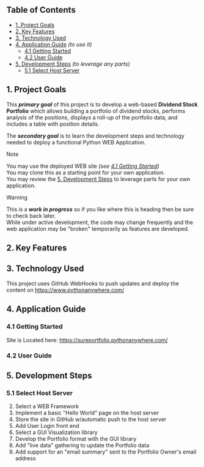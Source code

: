 ## Table of Contents

- [1. Project Goals](#Goals)
- [2. Key Features](#Features)
- [3. Technology Used](#Technology)
- [4. Application Guide](#AppGuide) *(to use it)*
  - [4.1 Getting Started](#GetStarted)
  - [4.2 User Guide](#UserGuide)
- [5. Development Steps](#DevSteps) *(to leverage any parts)*
  - [5.1 Select Host Server](#SelectHost)
  
## <a name="Goals"/>1. Project Goals
This ***primary goal*** of this project is to develop a web-based **Dividend Stock Portfolio** which allows building a portfolio of dividend stocks, performs analysis of the positions, displays a roll-up of the portfolio data, and includes a table with position details.

The ***secondary goal*** is to learn the development steps and technology needed to deploy a functional Python WEB Application.

> [!NOTE]
> You may use the deployed WEB site *(see [4.1 Getting Started](#GetStarted))*<br>
> You may clone this as a starting point for your own application.<br>
> You may review the [5. Development Steps](#DevSteps) to leverage parts for your own application.

> [!WARNING]  
> This is a ***work in progress*** so if you like where this is heading then be sure to check back later.<br>
> While under active development, the code may change frequently and the web application may be "broken" temporarily as features are developed.

## <a name="Features"/>2. Key Features

## <a name="Technology"/>3. Technology Used
This project uses GitHub WebHooks to push updates and deploy the content on https://www.pythonanywhere.com/

##  <a name="AppGuide"/>4. Application Guide

### <a name="GetStarted"/>4.1 Getting Started
Site is Located here: https://sureportfolio.pythonanywhere.com/
  
### <a name="UserGuide"/>4.2 User Guide

## <a name="DevSteps"/>5. Development Steps

### <a name="SelectHost"/>5.1 Select Host Server

2. Select a WEB Framework
3. Implement a basic "Hello World" page on the host server
4. Store the site in GitHub w/automatic push to the host server
5. Add User Login front end
6. Select a GUI Visualization library
7. Develop the Portfolio format with the GUI library
8. Add "live data" gathering to update the Portfolio data
9. Add support for an "email summary" sent to the Portfolio Owner's email address

